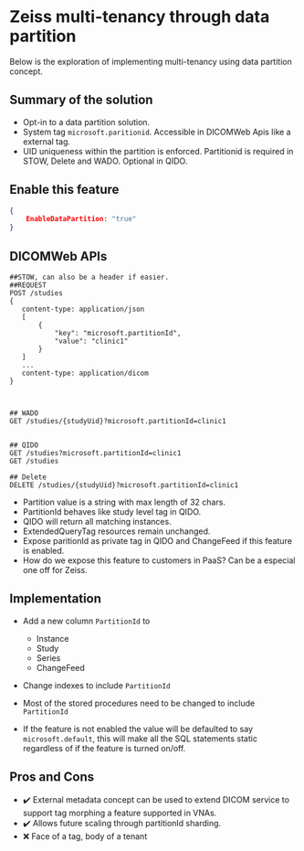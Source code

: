  # Zeiss multi-tenancy through data partition 

 Below is the exploration of implementing multi-tenancy using data partition concept.

 ## Summary of the solution
 - Opt-in to a data partition solution.
- System tag `microsoft.paritionid`. Accessible in DICOMWeb Apis like a external tag.
- UID uniqueness within the partition is enforced. Partitionid is required in STOW, Delete and WADO. Optional in QIDO.

 ## Enable this feature
```json
{
    EnableDataPartition: "true"
}
```

 ## DICOMWeb APIs

 ```cli
##STOW, can also be a header if easier.
##REQUEST
POST /studies
{
    content-type: application/json
    [
        {
            "key": "microsoft.partitionId",
            "value": "clinic1"
        }
    ]
    ...
    content-type: application/dicom
}



## WADO
GET /studies/{studyUid}?microsoft.partitionId=clinic1


## QIDO
GET /studies?microsoft.partitionId=clinic1
GET /studies

## Delete
DELETE /studies/{studyUid}?microsoft.partitionId=clinic1
```
- Partition value is a string with max length of 32 chars.
- PartitionId behaves like study level tag in QIDO.
- QIDO will return all matching instances.
- ExtendedQueryTag resources remain unchanged.
- Expose paritionId as private tag in QIDO and ChangeFeed if this feature is enabled.
- How do we expose this feature to customers in PaaS? Can be a especial one off for Zeiss.

## Implementation
- Add a new column `PartitionId` to
  - Instance
  - Study
  - Series
  - ChangeFeed

- Change indexes to include `PartitionId`
- Most of the stored procedures need to be changed to include `PartitionId`
- If the feature is not enabled the value will be defaulted to say `microsoft.default`, this will make all the SQL statements static regardless of if the feature is turned on/off.

 ## Pros and Cons


- ✔️ External metadata concept can be used to extend DICOM service to support tag morphing a feature supported in VNAs.
- ✔️ Allows future scaling through partitionId sharding.
- ❌ Face of a tag, body of a tenant

